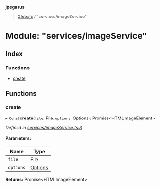 **jpegasus**

> [Globals](../README.md) / "services/imageService"

# Module: "services/imageService"

## Index

### Functions

* [create](_services_imageservice_.md#create)

## Functions

### create

▸ `Const`**create**(`file`: File, `options`: [Options](../interfaces/_types_options_.options.md)): Promise\<HTMLImageElement>

*Defined in [services/imageService.ts:3](https://github.com/TonyBrobston/jpegasus/blob/bd47fa0/src/services/imageService.ts#L3)*

#### Parameters:

Name | Type |
------ | ------ |
`file` | File |
`options` | [Options](../interfaces/_types_options_.options.md) |

**Returns:** Promise\<HTMLImageElement>
